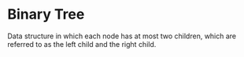 # Binary Tree

Data structure in which each node has at most two children, which are referred to as the left child and the right child.
